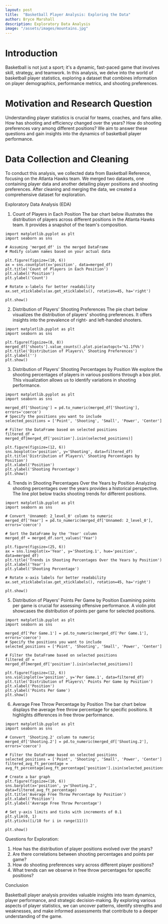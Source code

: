 ```yaml
---
layout: post
title:  "Basketball Player Analysis: Exploring the Data"
author: Bryce Marshall
description: Exploratory Data Analysis   
image: "/assets/images/mountains.jpg"
---
```


# Introduction
Basketball is not just a sport; it's a dynamic, fast-paced game that involves skill, strategy, and teamwork. In this analysis, we delve into the world of basketball player statistics, exploring a dataset that combines information on player demographics, performance metrics, and shooting preferences.

# Motivation and Research Question
Understanding player statistics is crucial for teams, coaches, and fans alike. How has shooting and efficiency changed over the years? How do shooting preferences vary among different positions? We aim to answer these questions and gain insights into the dynamics of basketball player performance.

# Data Collection and Cleaning
To conduct this analysis, we collected data from Basketball Reference, focusing on the Atlanta Hawks team. We merged two datasets, one containing player data and another detailing player positions and shooting preferences. After cleaning and merging the data, we created a comprehensive dataset for exploration.

Exploratory Data Analysis (EDA)
1. Count of Players in Each Position
The bar chart below illustrates the distribution of players across different positions in the Atlanta Hawks team. It provides a snapshot of the team's composition.

```
import matplotlib.pyplot as plt
import seaborn as sns

# Assuming 'merged_df' is the merged DataFrame
# Modify column names based on your actual data

plt.figure(figsize=(10, 6))
ax = sns.countplot(x='position', data=merged_df)
plt.title('Count of Players in Each Position')
plt.xlabel('Position')
plt.ylabel('Count')

# Rotate x-labels for better readability
ax.set_xticklabels(ax.get_xticklabels(), rotation=45, ha='right')

plt.show()
```

2. Distribution of Players' Shooting Preferences
The pie chart below visualizes the distribution of players' shooting preferences. It offers insights into the prevalence of right- and left-handed shooters.

```
import matplotlib.pyplot as plt
import seaborn as sns

plt.figure(figsize=(8, 8))
merged_df['shoots'].value_counts().plot.pie(autopct='%1.1f%%')
plt.title('Distribution of Players\' Shooting Preferences')
plt.ylabel('')
plt.show()
```

3. Distribution of Players' Shooting Percentages by Position
We explore the shooting percentages of players in various positions through a box plot. This visualization allows us to identify variations in shooting performance.

```
import matplotlib.pyplot as plt
import seaborn as sns

merged_df['Shooting'] = pd.to_numeric(merged_df['Shooting'], errors='coerce')
# Specify the positions you want to include
selected_positions = ['Point', 'Shooting', 'Small', 'Power', 'Center']

# Filter the DataFrame based on selected positions
filtered_df = merged_df[merged_df['position'].isin(selected_positions)]

plt.figure(figsize=(12, 6))
sns.boxplot(x='position', y='Shooting', data=filtered_df)
plt.title('Distribution of Players\' Shooting Percentages by Position')
plt.xlabel('Position')
plt.ylabel('Shooting Percentage')
plt.show()
```

4. Trends in Shooting Percentages Over the Years by Position
Analyzing shooting percentages over the years provides a historical perspective. The line plot below tracks shooting trends for different positions.

```
import matplotlib.pyplot as plt
import seaborn as sns

# Convert 'Unnamed: 2_level_0' column to numeric
merged_df['Year'] = pd.to_numeric(merged_df['Unnamed: 2_level_0'], errors='coerce')

# Sort the DataFrame by the 'Year' column
merged_df = merged_df.sort_values('Year')

plt.figure(figsize=(25, 6))
ax = sns.lineplot(x='Year', y='Shooting.1', hue='position', data=merged_df)
plt.title('Trends in Shooting Percentages Over the Years by Position')
plt.xlabel('Year')
plt.ylabel('Shooting Percentage')

# Rotate x-axis labels for better readability
ax.set_xticklabels(ax.get_xticklabels(), rotation=45, ha='right')

plt.show()
```

5. Distribution of Players' Points Per Game by Position
Examining points per game is crucial for assessing offensive performance. A violin plot showcases the distribution of points per game for selected positions.

```
import matplotlib.pyplot as plt
import seaborn as sns

merged_df['Per Game.1'] = pd.to_numeric(merged_df['Per Game.1'], errors='coerce')
# Specify the positions you want to include
selected_positions = ['Point', 'Shooting', 'Small', 'Power', 'Center']

# Filter the DataFrame based on selected positions
filtered_df = merged_df[merged_df['position'].isin(selected_positions)]

plt.figure(figsize=(12, 6))
sns.violinplot(x='position', y='Per Game.1', data=filtered_df)
plt.title('Distribution of Players\' Points Per Game by Position')
plt.xlabel('Position')
plt.ylabel('Points Per Game')
plt.show()
```

6. Average Free Throw Percentage by Position
The bar chart below displays the average free throw percentage for specific positions. It highlights differences in free throw performance.

```
import matplotlib.pyplot as plt
import seaborn as sns

# Convert 'Shooting.2' column to numeric
merged_df['Shooting.2'] = pd.to_numeric(merged_df['Shooting.2'], errors='coerce')

# Filter the DataFrame based on selected positions
selected_positions = ['Point', 'Shooting', 'Small', 'Power', 'Center']
filtered_avg_ft_percentage = avg_ft_percentage[avg_ft_percentage['position'].isin(selected_positions)]

# Create a bar graph
plt.figure(figsize=(10, 6))
sns.barplot(x='position', y='Shooting.2', data=filtered_avg_ft_percentage)
plt.title('Average Free Throw Percentage by Position')
plt.xlabel('Position')
plt.ylabel('Average Free Throw Percentage')

# Set y-axis limits and ticks with increments of 0.1
plt.ylim(0, 1)
plt.yticks([i/10 for i in range(11)])

plt.show()
```

Questions for Exploration:
1. How has the distribution of player positions evolved over the years?
2. Are there correlations between shooting percentages and points per game?
3. How do shooting preferences vary across different player positions?
4. What trends can we observe in free throw percentages for specific positions?

Conclusion

Basketball player analysis provides valuable insights into team dynamics, player performance, and strategic decision-making. By exploring various aspects of player statistics, we can uncover patterns, identify strengths and weaknesses, and make informed assessments that contribute to a deeper understanding of the game.
